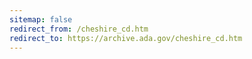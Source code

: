 ```yaml
---
sitemap: false 
redirect_from: /cheshire_cd.htm 
redirect_to: https://archive.ada.gov/cheshire_cd.htm 
---
```


